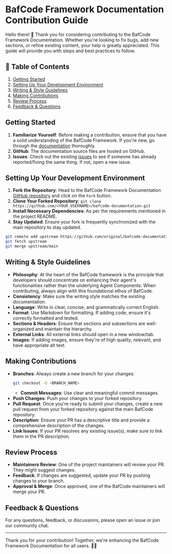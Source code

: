 # BafCode Framework Documentation Contribution Guide

Hello there! 🌟 Thank you for considering contributing to the BafCode Framework Documentation. Whether you're looking to fix bugs, add new sections, or refine existing content, your help is greatly appreciated. This guide will provide you with steps and best practices to follow.

## 📖 Table of Contents
1. [Getting Started](#getting-started)
2. [Setting Up Your Development Environment](#setting-up-your-development-environment)
3. [Writing & Style Guidelines](#writing--style-guidelines)
4. [Making Contributions](#making-contributions)
5. [Review Process](#review-process)
6. [Feedback & Questions](#feedback--questions)

## Getting Started

1. **Familiarize Yourself**: Before making a contribution, ensure that you have a solid understanding of the BafCode Framework. If you're new, go through the [documentation](https://bafcode.com/) thoroughly.
2. **GitHub**: The documentation source files are hosted on GitHub.
3. **Issues**: Check out the existing [issues](https://github.com/aitelabrandig/bafcode/issues) to see if someone has already reported/fixing the same thing. If not, open a new issue.

## Setting Up Your Development Environment

1. **Fork the Repository**: Head to the BafCode Framework Documentation [GitHub repository](/) and click on the `Fork` button.
2. **Clone Your Forked Repository**: `git clone https://github.com/<YOUR_USERNAME>/bafcode-documentation.git`
3. **Install Necessary Dependencies**: As per the requirements mentioned in the project README.
4. **Stay Updated**: Ensure your fork is frequently synchronized with the main repository to stay updated.

```bash
git remote add upstream https://github.com/original/bafcode-documentation.git
git fetch upstream
git merge upstream/main
```

## Writing & Style Guidelines

- **Philosophy**: At the heart of the BafCode framework is the principle that developers should concentrate on enhancing their agent's functionalities rather than the underlying Agent Components. When contributing, always align with this foundational ethos of BafCode.
- **Consistency**: Make sure the writing style matches the existing documentation.
- **Language**: Write in clear, concise, and grammatically correct English.
- **Format**: Use Markdown for formatting. If adding code, ensure it's correctly formatted and tested.
- **Sections & Headers**: Ensure that sections and subsections are well-organized and maintain the hierarchy.
- **External Links**: All external links should open in a new window/tab.
- **Images**: If adding images, ensure they're of high quality, relevant, and have appropriate alt text.

## Making Contributions

- **Branches**: Always create a new branch for your changes: 
  ```bash
  git checkout -b <BRANCH_NAME>
  ```
  - **Commit Messages**: Use clear and meaningful commit messages.
- **Push Changes**: Push your changes to your forked repository.
- **Pull Request**: Once you're ready to submit your changes, create a new pull request from your forked repository against the main BafCode repository.
- **Description**: Ensure your PR has a descriptive title and provide a comprehensive description of the changes.
- **Link Issues**: If your PR resolves any existing issue(s), make sure to link them in the PR description.

## Review Process

- **Maintainers Review**: One of the project maintainers will review your PR. They might suggest changes.
- **Feedback**: If changes are suggested, update your PR by pushing changes to your branch.
- **Approval & Merge**: Once approved, one of the BafCode maintainers will merge your PR.

## Feedback & Questions

For any questions, feedback, or discussions, please open an issue or join our community chat.

---

Thank you for your contribution! Together, we're enhancing the BafCode Framework Documentation for all users. 🚀🌐
